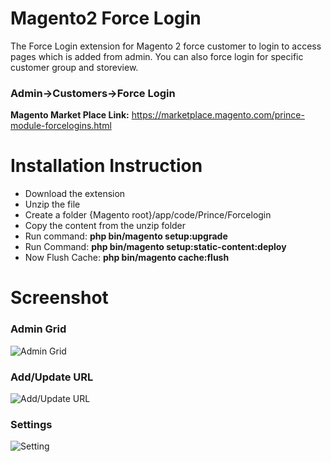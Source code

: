 # Magento2 Force Login

The Force Login extension for Magento 2 force customer to login to access pages which is added from admin.
You can also force login for specific customer group and storeview.

<b><h3>Admin->Customers->Force Login</h3></b>

<b>Magento Market Place Link:</b> https://marketplace.magento.com/prince-module-forcelogins.html

# Installation Instruction

* Download the extension
* Unzip the file
* Create a folder {Magento root}/app/code/Prince/Forcelogin 
* Copy the content from the unzip folder 
* Run command:
<b>php bin/magento setup:upgrade</b>
* Run Command:
<b>php bin/magento setup:static-content:deploy</b>
* Now Flush Cache: <b>php bin/magento cache:flush</b>

# Screenshot

<h3>Admin Grid</h3>

<img src="https://image.ibb.co/eo0iAk/Force_Login_Magento_Admin.png" alt="Admin Grid" border="0">

<h3>Add/Update URL</h3>

<img src="http://image.ibb.co/kLMwfk/force_login_edir.png" alt="Add/Update URL" border="0" />

<h3>Settings</h3>

<img src="http://image.ibb.co/jKOWD5/force_login_setting.png" alt="Setting" border="0" />


